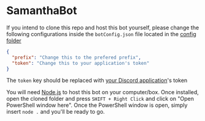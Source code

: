 # SamanthaBot
If you intend to clone this repo and host this bot yourself, please change the following configurations inside the `botConfig.json` file located in the [config folder](/config)

```json
{
  "prefix": "Change this to the prefered prefix",
  "token": "Change this to your application's token"
}
```

The `token` key should be replaced with [your Discord application](https://discordapp.com/developers/applications/)'s token

You will need [Node.js](https://nodejs.org/en/) to host this bot on your computer/box. Once installed, open the cloned folder and press `SHIFT + Right Click` and click on "Open PowerShell window here". Once the PowerShell window is open, simply insert `node .` and you'll be ready to go.
